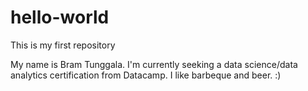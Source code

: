 # hello-world
This is my first repository

My name is Bram Tunggala. I'm currently seeking a data science/data analytics certification from Datacamp. 
I like barbeque and beer. :) 
